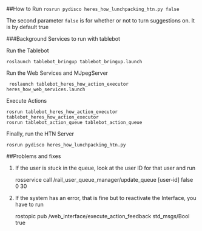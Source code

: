 ##How to Run
 `rosrun pydisco heres_how_lunchpacking_htn.py false`

The second parameter `false` is for whether or not to turn suggestions on. It is by default true

###Background Services to run with tablebot

Run the Tablebot

    roslaunch tablebot_bringup tablebot_bringup.launch
    
Run the Web Services and MJpegServer 

     roslaunch tablebot_heres_how_action_executor heres_how_web_services.launch 

Execute Actions

    rosrun tablebot_heres_how_action_executor tablebot_heres_how_action_executor
    rosrun tablebot_action_queue tablebot_action_queue

Finally, run the HTN Server

    rosrun pydisco heres_how_lunchpacking_htn.py

##Problems and fixes

1. If the user is stuck in the queue, look at the user ID for that user and run

    rosservice call /rail_user_queue_manager/update_queue [user-id] false 0 30

2. If the system has an error, that is fine but to reactivate the Interface, you have to run

    rostopic pub /web_interface/execute_action_feedback std_msgs/Bool true
